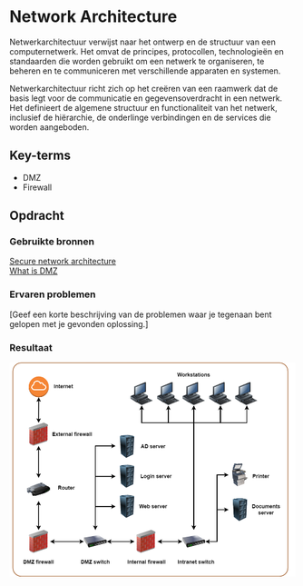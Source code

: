 # Network Architecture
Netwerkarchitectuur verwijst naar het ontwerp en de structuur van een computernetwerk. Het omvat de principes, protocollen, technologieën en standaarden die worden gebruikt om een netwerk te organiseren, te beheren en te communiceren met verschillende apparaten en systemen.

Netwerkarchitectuur richt zich op het creëren van een raamwerk dat de basis legt voor de communicatie en gegevensoverdracht in een netwerk. Het definieert de algemene structuur en functionaliteit van het netwerk, inclusief de hiërarchie, de onderlinge verbindingen en de services die worden aangeboden.

## Key-terms
- DMZ
- Firewall

## Opdracht
### Gebruikte bronnen
[Secure network architecture](https://medium.com/@nakah_/recommended-design-for-a-secure-network-architecture-15612e17ece4)  
[What is DMZ](https://www.fortinet.com/resources/cyberglossary/what-is-dmz)  


### Ervaren problemen
[Geef een korte beschrijving van de problemen waar je tegenaan bent gelopen met je gevonden oplossing.]

### Resultaat
![](..\00_includes\Security_pics\1\Network_map.png)